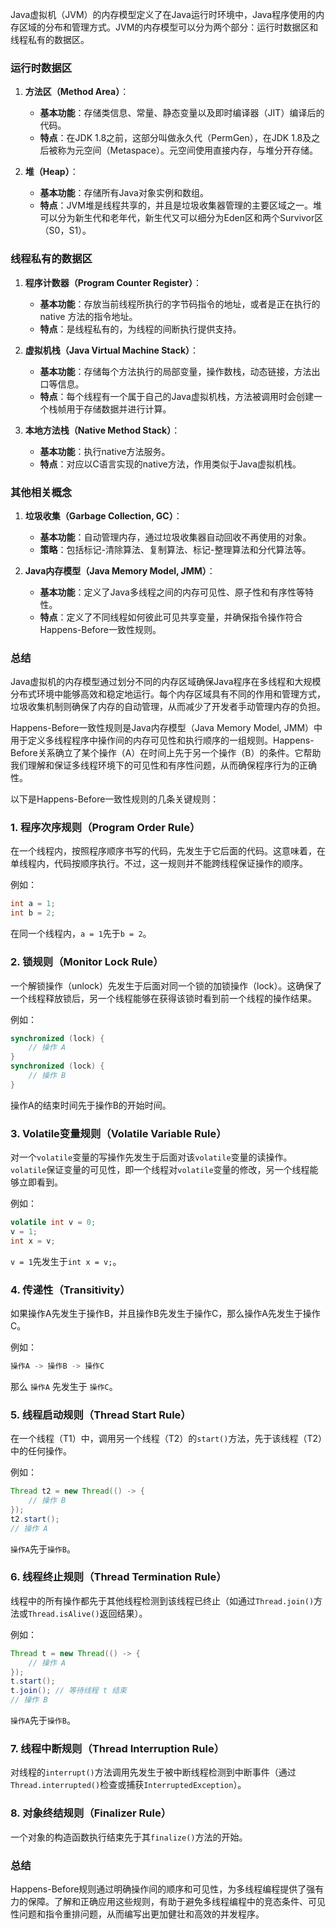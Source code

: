 Java虚拟机（JVM）的内存模型定义了在Java运行时环境中，Java程序使用的内存区域的分布和管理方式。JVM的内存模型可以分为两个部分：运行时数据区和线程私有的数据区。

### 运行时数据区

1. **方法区（Method Area）**：
   - **基本功能**：存储类信息、常量、静态变量以及即时编译器（JIT）编译后的代码。
   - **特点**：在JDK 1.8之前，这部分叫做永久代（PermGen），在JDK 1.8及之后被称为元空间（Metaspace）。元空间使用直接内存，与堆分开存储。

2. **堆（Heap）**：
   - **基本功能**：存储所有Java对象实例和数组。
   - **特点**：JVM堆是线程共享的，并且是垃圾收集器管理的主要区域之一。堆可以分为新生代和老年代，新生代又可以细分为Eden区和两个Survivor区（S0，S1）。

### 线程私有的数据区

1. **程序计数器（Program Counter Register）**：
   - **基本功能**：存放当前线程所执行的字节码指令的地址，或者是正在执行的 native 方法的指令地址。
   - **特点**：是线程私有的，为线程的间断执行提供支持。

2. **虚拟机栈（Java Virtual Machine Stack）**：
   - **基本功能**：存储每个方法执行的局部变量，操作数栈，动态链接，方法出口等信息。
   - **特点**：每个线程有一个属于自己的Java虚拟机栈，方法被调用时会创建一个栈帧用于存储数据并进行计算。

3. **本地方法栈（Native Method Stack）**：
   - **基本功能**：执行native方法服务。
   - **特点**：对应以C语言实现的native方法，作用类似于Java虚拟机栈。

### 其他相关概念

1. **垃圾收集（Garbage Collection, GC）**：
   - **基本功能**：自动管理内存，通过垃圾收集器自动回收不再使用的对象。
   - **策略**：包括标记-清除算法、复制算法、标记-整理算法和分代算法等。

2. **Java内存模型（Java Memory Model, JMM）**：
   - **基本功能**：定义了Java多线程之间的内存可见性、原子性和有序性等特性。
   - **特点**：定义了不同线程如何彼此可见共享变量，并确保指令操作符合Happens-Before一致性规则。

### 总结
Java虚拟机的内存模型通过划分不同的内存区域确保Java程序在多线程和大规模分布式环境中能够高效和稳定地运行。每个内存区域具有不同的作用和管理方式，垃圾收集机制则确保了内存的自动管理，从而减少了开发者手动管理内存的负担。

Happens-Before一致性规则是Java内存模型（Java Memory Model, JMM）中用于定义多线程程序中操作间的内存可见性和执行顺序的一组规则。Happens-Before关系确立了某个操作（A）在时间上先于另一个操作（B）的条件。它帮助我们理解和保证多线程环境下的可见性和有序性问题，从而确保程序行为的正确性。

以下是Happens-Before一致性规则的几条关键规则：

### 1. 程序次序规则（Program Order Rule）
在一个线程内，按照程序顺序书写的代码，先发生于它后面的代码。这意味着，在单线程内，代码按顺序执行。不过，这一规则并不能跨线程保证操作的顺序。

例如：
```java
int a = 1;
int b = 2;
```
在同一个线程内，`a = 1`先于`b = 2`。

### 2. 锁规则（Monitor Lock Rule）
一个解锁操作（unlock）先发生于后面对同一个锁的加锁操作（lock）。这确保了一个线程释放锁后，另一个线程能够在获得该锁时看到前一个线程的操作结果。

例如：
```java
synchronized (lock) {
    // 操作 A
}
synchronized (lock) {
    // 操作 B
}
```
操作A的结束时间先于操作B的开始时间。

### 3. Volatile变量规则（Volatile Variable Rule）
对一个`volatile`变量的写操作先发生于后面对该`volatile`变量的读操作。`volatile`保证变量的可见性，即一个线程对`volatile`变量的修改，另一个线程能够立即看到。

例如：
```java
volatile int v = 0;
v = 1;
int x = v;
```
`v = 1`先发生于`int x = v;`。

### 4. 传递性（Transitivity）
如果操作A先发生于操作B，并且操作B先发生于操作C，那么操作A先发生于操作C。

例如：
```java
操作A -> 操作B -> 操作C
```
那么 `操作A` 先发生于 `操作C`。

### 5. 线程启动规则（Thread Start Rule）
在一个线程（T1）中，调用另一个线程（T2）的`start()`方法，先于该线程（T2）中的任何操作。

例如：
```java
Thread t2 = new Thread(() -> {
    // 操作 B
});
t2.start();
// 操作 A
```
`操作A`先于`操作B`。

### 6. 线程终止规则（Thread Termination Rule）
线程中的所有操作都先于其他线程检测到该线程已终止（如通过`Thread.join()`方法或`Thread.isAlive()`返回结果）。

例如：
```java
Thread t = new Thread(() -> {
    // 操作 A
});
t.start();
t.join(); // 等待线程 t 结束
// 操作 B
```
`操作A`先于`操作B`。

### 7. 线程中断规则（Thread Interruption Rule）
对线程的`interrupt()`方法调用先发生于被中断线程检测到中断事件（通过`Thread.interrupted()`检查或捕获`InterruptedException`）。

### 8. 对象终结规则（Finalizer Rule）
一个对象的构造函数执行结束先于其`finalize()`方法的开始。

### 总结
Happens-Before规则通过明确操作间的顺序和可见性，为多线程编程提供了强有力的保障。了解和正确应用这些规则，有助于避免多线程编程中的竞态条件、可见性问题和指令重排问题，从而编写出更加健壮和高效的并发程序。